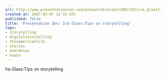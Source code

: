 ```yaml
---
url: http://www.presentationzen.com/presentationzen/2007/03/ira_glasstips_o.html
created_at: 2007-03-07 12:15 UTC
published: false
title: 'Presentation Zen: Ira Glass:Tips on storytelling'
tags:
- storytelling
- digitalstorytelling
- thisamericanlife
- stories
- anecdotes
- howto
---
```


Ira Glass:Tips on storytelling
